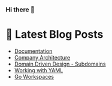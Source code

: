 ### Hi there 👋



# 📩 Latest Blog Posts 
<!-- BLOG-POST-LIST:START -->
- [Documentation](http://shanehowearth.com/documentation)
- [Company Architecture](http://shanehowearth.com/company-architecture)
- [Domain Driven Design - Subdomains](http://shanehowearth.com/domain-driven-design-subdomains)
- [Working with YAML](http://shanehowearth.com/working-with-yaml)
- [Go Workspaces](http://shanehowearth.com/go-workspaces)
<!-- BLOG-POST-LIST:END -->
